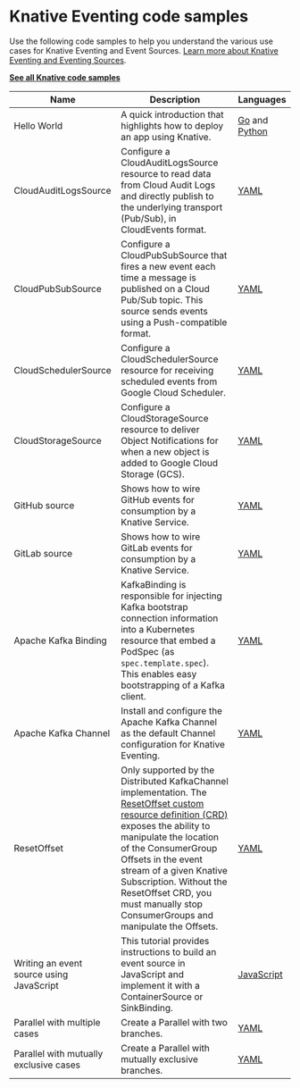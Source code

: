 # Knative Eventing code samples

Use the following code samples to help you understand the various use cases for
Knative Eventing and Event Sources.
[Learn more about Knative Eventing and Eventing Sources](../eventing/README.md).

[**See all Knative code samples**](https://github.com/knative/docs/tree/main/samples)

| Name                 | Description                                         | Languages                                   |
| -------------------- | --------------------------------------------------- | --------------------------------------------|
| Hello World          | A quick introduction that highlights how to deploy an app using Knative. | [Go](https://github.com/knative/docs/tree/main/code-samples/eventing/helloworld/helloworld-go) and [Python](https://github.com/knative/docs/tree/main/code-samples/eventing/helloworld/helloworld-python) |
| CloudAuditLogsSource | Configure a CloudAuditLogsSource resource to read data from Cloud Audit Logs and directly publish to the underlying transport (Pub/Sub), in CloudEvents format. | [YAML](https://github.com/knative/docs/tree/main/code-samples/eventing/cloud-audit-logs-source) |
| CloudPubSubSource    | Configure a CloudPubSubSource that fires a new event each time a message is published on a Cloud Pub/Sub topic. This source sends events using a Push-compatible format. | [YAML](https://github.com/knative/docs/tree/main/code-samples/eventing/cloud-pubsub-source) |
| CloudSchedulerSource | Configure a CloudSchedulerSource resource for receiving scheduled events from Google Cloud Scheduler. | [YAML](https://github.com/knative/docs/tree/main/code-samples/eventing/cloud-scheduler-source) |
| CloudStorageSource   | Configure a CloudStorageSource resource to deliver Object Notifications for when a new object is added to Google Cloud Storage (GCS). | [YAML](https://github.com/knative/docs/tree/main/code-samples/eventing/cloud-storage-source) |
| GitHub source        | Shows how to wire GitHub events for consumption by a Knative Service. | [YAML](https://github.com/knative/docs/tree/main/code-samples/eventing/github-source) |
| GitLab source        | Shows how to wire GitLab events for consumption by a Knative Service. | [YAML](https://github.com/knative/docs/tree/main/code-samples/eventing/gitlab-source) |
| Apache Kafka Binding | KafkaBinding is responsible for injecting Kafka bootstrap connection information into a Kubernetes resource that embed a PodSpec (as `spec.template.spec`). This enables easy bootstrapping of a Kafka client. | [YAML](https://github.com/knative/docs/tree/main/code-samples/eventing/kafka/binding) |
| Apache Kafka Channel | Install and configure the Apache Kafka Channel as the default Channel configuration for Knative Eventing. | [YAML](https://github.com/knative/docs/tree/main/code-samples/eventing/kafka/channels) |
| ResetOffset          | Only supported by the Distributed KafkaChannel implementation. The [ResetOffset custom resource definition (CRD)](https://github.com/knative-sandbox/eventing-kafka/tree/main/config/command/resetoffset) exposes the ability to manipulate the location of the ConsumerGroup Offsets in the event stream of a given Knative Subscription. Without the ResetOffset CRD, you must manually stop ConsumerGroups and manipulate the Offsets. | [YAML](https://github.com/knative/docs/tree/main/code-samples/eventing/kafka/resetoffset) |
| Writing an event source using JavaScript | This tutorial provides instructions to build an event source in JavaScript and implement it with a ContainerSource or SinkBinding. | [JavaScript](https://github.com/knative/docs/tree/main/code-samples/eventing/writing-event-source-easy-way) |
| Parallel with multiple cases           | Create a Parallel with two branches. | [YAML](https://github.com/knative/docs/tree/main/code-samples/eventing/parallel/multiple/branches) |
| Parallel with mutually exclusive cases | Create a Parallel with mutually exclusive branches. | [YAML](https://github.com/knative/docs/tree/main/code-samples/eventing/parallel/mutual-exclusivity) |
